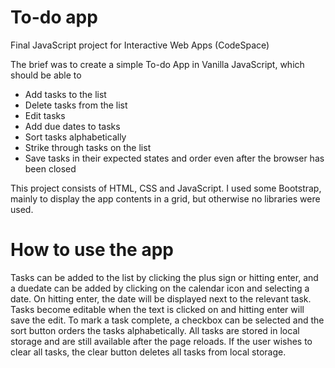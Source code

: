 # To-do app
 Final JavaScript project for Interactive Web Apps (CodeSpace)

The brief was to create a simple To-do App in Vanilla JavaScript, which should be able to 
* Add tasks to the list
* Delete tasks from the list
* Edit tasks
* Add due dates to tasks
* Sort tasks alphabetically
* Strike through tasks on the list
* Save tasks in their expected states and order even after the browser has been closed

This project consists of HTML, CSS and JavaScript. I used some Bootstrap, mainly to display the app contents in a grid, but otherwise no libraries were used.

# How to use the app
Tasks can be added to the list by clicking the plus sign or hitting enter, and a duedate can be added by clicking on the calendar icon and selecting a date. On hitting enter, the date will be displayed next to the relevant task. Tasks become editable when the text is clicked on and hitting enter will save the edit.
To mark a task complete, a checkbox can be selected and the sort button orders the tasks alphabetically. All tasks are stored in local storage and are still available after the page reloads. If the user wishes to clear all tasks, the clear button deletes all tasks from local storage.

